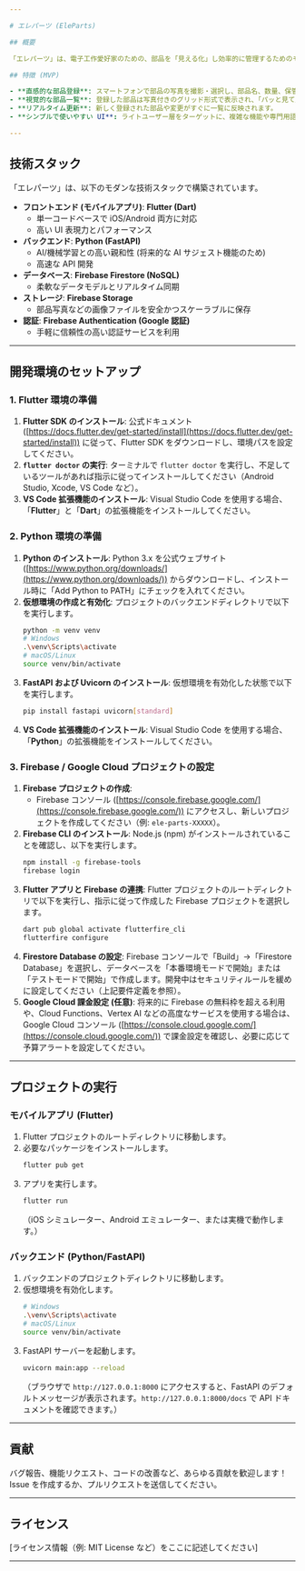 ```yaml
---

# エレパーツ (EleParts)

## 概要

「エレパーツ」は、電子工作愛好家のための、部品を「見える化」し効率的に管理するためのモバイルアプリです。手持ちの電子部品がどこにあるか分からず探すのに時間を費やしたり、重複して購入してしまったりする課題を解決します。直感的な UI と将来的な AI サジェスト機能で、部品管理のストレスを軽減し、あなたの電子工作ライフをより楽しく、スピーディーにします。

## 特徴 (MVP)

- **直感的な部品登録**: スマートフォンで部品の写真を撮影・選択し、部品名、数量、保管場所を簡単に登録できます。
- **視覚的な部品一覧**: 登録した部品は写真付きのグリッド形式で表示され、「パッと見て」どこに何があるか、どれくらいあるかが一目で分かります。
- **リアルタイム更新**: 新しく登録された部品や変更がすぐに一覧に反映されます。
- **シンプルで使いやすい UI**: ライトユーザー層をターゲットに、複雑な機能や専門用語を排除し、誰でも直感的に操作できるデザインを目指しています。

---
```


## 技術スタック

「エレパーツ」は、以下のモダンな技術スタックで構築されています。

- **フロントエンド (モバイルアプリ)**: **Flutter (Dart)**
  - 単一コードベースで iOS/Android 両方に対応
  - 高い UI 表現力とパフォーマンス
- **バックエンド**: **Python (FastAPI)**
  - AI/機械学習との高い親和性 (将来的な AI サジェスト機能のため)
  - 高速な API 開発
- **データベース**: **Firebase Firestore (NoSQL)**
  - 柔軟なデータモデルとリアルタイム同期
- **ストレージ**: **Firebase Storage**
  - 部品写真などの画像ファイルを安全かつスケーラブルに保存
- **認証**: **Firebase Authentication (Google 認証)**
  - 手軽に信頼性の高い認証サービスを利用

---

## 開発環境のセットアップ

### 1\. Flutter 環境の準備

1.  **Flutter SDK のインストール**:
    公式ドキュメント ([https://docs.flutter.dev/get-started/install](https://docs.flutter.dev/get-started/install)) に従って、Flutter SDK をダウンロードし、環境パスを設定してください。
2.  **`flutter doctor` の実行**:
    ターミナルで `flutter doctor` を実行し、不足しているツールがあれば指示に従ってインストールしてください（Android Studio, Xcode, VS Code など）。
3.  **VS Code 拡張機能のインストール**:
    Visual Studio Code を使用する場合、「**Flutter**」と「**Dart**」の拡張機能をインストールしてください。

### 2\. Python 環境の準備

1.  **Python のインストール**:
    Python 3.x を公式ウェブサイト ([https://www.python.org/downloads/](https://www.python.org/downloads/)) からダウンロードし、インストール時に「Add Python to PATH」にチェックを入れてください。
2.  **仮想環境の作成と有効化**:
    プロジェクトのバックエンドディレクトリで以下を実行します。
    ```bash
    python -m venv venv
    # Windows
    .\venv\Scripts\activate
    # macOS/Linux
    source venv/bin/activate
    ```
3.  **FastAPI および Uvicorn のインストール**:
    仮想環境を有効化した状態で以下を実行します。
    ```bash
    pip install fastapi uvicorn[standard]
    ```
4.  **VS Code 拡張機能のインストール**:
    Visual Studio Code を使用する場合、「**Python**」の拡張機能をインストールしてください。

### 3\. Firebase / Google Cloud プロジェクトの設定

1.  **Firebase プロジェクトの作成**:
    - Firebase コンソール ([https://console.firebase.google.com/](https://console.firebase.google.com/)) にアクセスし、新しいプロジェクトを作成してください（例: `ele-parts-XXXXX`）。
2.  **Firebase CLI のインストール**:
    Node.js (npm) がインストールされていることを確認し、以下を実行します。
    ```bash
    npm install -g firebase-tools
    firebase login
    ```
3.  **Flutter アプリと Firebase の連携**:
    Flutter プロジェクトのルートディレクトリで以下を実行し、指示に従って作成した Firebase プロジェクトを選択します。
    ```bash
    dart pub global activate flutterfire_cli
    flutterfire configure
    ```
4.  **Firestore Database の設定**:
    Firebase コンソールで「Build」→「Firestore Database」を選択し、データベースを「本番環境モードで開始」または「テストモードで開始」で作成します。開発中はセキュリティルールを緩めに設定してください（上記要件定義を参照）。
5.  **Google Cloud 課金設定 (任意)**:
    将来的に Firebase の無料枠を超える利用や、Cloud Functions、Vertex AI などの高度なサービスを使用する場合は、Google Cloud コンソール ([https://console.cloud.google.com/](https://console.cloud.google.com/)) で課金設定を確認し、必要に応じて予算アラートを設定してください。

---

## プロジェクトの実行

### モバイルアプリ (Flutter)

1.  Flutter プロジェクトのルートディレクトリに移動します。
2.  必要なパッケージをインストールします。
    ```bash
    flutter pub get
    ```
3.  アプリを実行します。
    ```bash
    flutter run
    ```
    （iOS シミュレーター、Android エミュレーター、または実機で動作します。）

### バックエンド (Python/FastAPI)

1.  バックエンドのプロジェクトディレクトリに移動します。
2.  仮想環境を有効化します。
    ```bash
    # Windows
    .\venv\Scripts\activate
    # macOS/Linux
    source venv/bin/activate
    ```
3.  FastAPI サーバーを起動します。
    ```bash
    uvicorn main:app --reload
    ```
    （ブラウザで `http://127.0.0.1:8000` にアクセスすると、FastAPI のデフォルトメッセージが表示されます。`http://127.0.0.1:8000/docs` で API ドキュメントを確認できます。）

---

## 貢献

バグ報告、機能リクエスト、コードの改善など、あらゆる貢献を歓迎します！
Issue を作成するか、プルリクエストを送信してください。

---

## ライセンス

[ライセンス情報（例: MIT License など）をここに記述してください]

---

